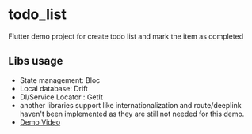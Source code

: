 # todo_list

Flutter demo project for create todo list and mark the item as completed

## Libs usage
- State management: Bloc
- Local database: Drift
- DI/Service Locator : GetIt
- another libraries support like internationalization and route/deeplink haven't been implemented as they are still not needed for this demo.
- [Demo Video](https://drive.google.com/file/d/1JeOLCqHzba2_x5-3_UXLLoDyXZH5eAEJ/view)
